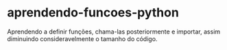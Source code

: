 # aprendendo-funcoes-python
 Aprendendo a definir funções, chama-las posteriormente e importar, assim diminuindo consideravelmente o tamanho do código.
